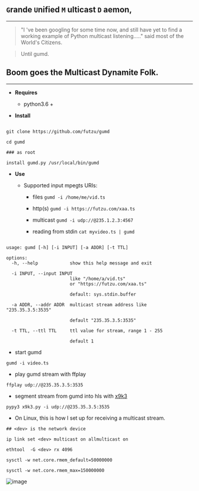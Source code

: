 ## `G`rande `U`nified `M` ulticast `D` aemon, 


---
> "I 've been googling for some time now, and still have yet to find a working example of Python multicast listening....."
> said most of the World's Citizens.


> Until gumd. 
## Boom goes the Multicast Dynamite Folk. 

---



*  __Requires__ 
    * python3.6 +

* __Install__

```smalltalk

git clone https://github.com/futzu/gumd

cd gumd

### as root

install gumd.py /usr/local/bin/gumd 

```

* __Use__

   * Supported input mpegts URIs:
   
      * files  `gumd -i /home/me/vid.ts`
      * http(s) `gumd -i https://futzu.com/xaa.ts`
      * multicast `gumd -i udp://@235.1.2.3:4567`
  
      * reading from stdin `cat myvideo.ts | gumd`

```smalltalk

usage: gumd [-h] [-i INPUT] [-a ADDR] [-t TTL]

options:
  -h, --help            show this help message and exit
  
  -i INPUT, --input INPUT
                        like "/home/a/vid.ts" 
                        or "https://futzu.com/xaa.ts"
                        
                        default: sys.stdin.buffer
                        
  -a ADDR, --addr ADDR  multicast stream address like "235.35.3.5:3535"
        
                        default "235.35.3.5:3535"
  
  -t TTL, --ttl TTL     ttl value for stream, range 1 - 255
  
                        default 1

```
   * start gumd

```smalltalk
gumd -i video.ts
```


   * play gumd stream with ffplay

```smalltalk
ffplay udp://@235.35.3.5:3535
```
   * segment stream from gumd into hls with [x9k3](https://github.com/futzu/x9k3)

```smalltalk
pypy3 x9k3.py -i udp://@235.35.3.5:3535
```
  * On Linux, this is how I set up for receiving a multicast stream.
```
## <dev> is the network device

ip link set <dev> multicast on allmulticast on

ethtool  -G <dev> rx 4096

sysctl -w net.core.rmem_default=50000000

sysctl -w net.core.rmem_max=150000000
```
![image](https://user-images.githubusercontent.com/52701496/166299701-72ee908a-5053-45fc-a716-4b8ca4b1ef32.png)
